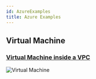 ```yaml
---
id: AzureExamples
title: Azure Examples
---
```


## Virtual Machine

### [Virtual Machine inside a VPC](https://github.com/grucloud/grucloud/tree/main/examples/azure)

![Virtual Machine](https://raw.githubusercontent.com/grucloud/grucloud/main/examples/azure/diagram-target.svg)
